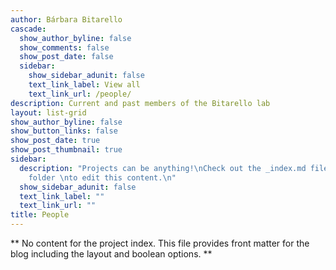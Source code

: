```yaml
---
author: Bárbara Bitarello
cascade:
  show_author_byline: false
  show_comments: false
  show_post_date: false
  sidebar:
    show_sidebar_adunit: false
    text_link_label: View all
    text_link_url: /people/
description: Current and past members of the Bitarello lab
layout: list-grid
show_author_byline: false
show_button_links: false
show_post_date: true
show_post_thumbnail: true
sidebar:
  description: "Projects can be anything!\nCheck out the _index.md file in the /project
    folder \nto edit this content.\n"
  show_sidebar_adunit: false
  text_link_label: ""
  text_link_url: ""
title: People
---
```


** No content for the project index. This file provides front matter for the blog including the layout and boolean options. **
